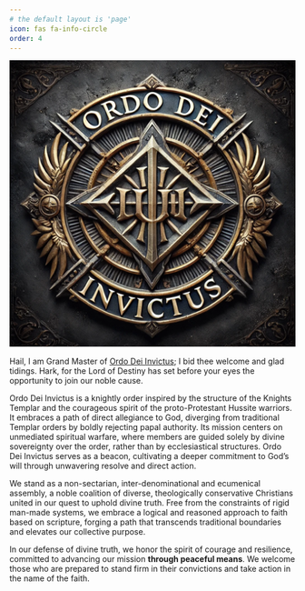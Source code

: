 ```yaml
---
# the default layout is 'page'
icon: fas fa-info-circle
order: 4
---
```


<!-- > Add Markdown syntax content to file `_tabs/about.md`{: .filepath } and it will show up on this page.
{: .prompt-tip } -->

![OrdoDeiInvictus](/assets/OrdoDeiInvictusInsignia.png)

Hail, I am Grand Master of [Ordo Dei Invictus](https://deiinvictus.com); I bid thee welcome and glad tidings. Hark, for the Lord of Destiny has set before your eyes the opportunity to join our noble cause.

<!-- Ordo Dei Invictus is a knightly order that diverges from traditional Templar orders by rejecting papal authority and following a path of direct allegiance to God.  -->

<!-- Ordo Dei Invictus is a knightly order inspired by both the knights templar in structure and the courageous spirit of the proto-Protestant Hussite warriors, embracing a path of direct allegiance to God while diverging from traditional Templar orders by rejecting papal authority.  -->

Ordo Dei Invictus is a knightly order inspired by the structure of the Knights Templar and the courageous spirit of the proto-Protestant Hussite warriors. It embraces a path of direct allegiance to God, diverging from traditional Templar orders by boldly rejecting papal authority. Its mission centers on unmediated spiritual warfare, where members are guided solely by divine sovereignty over the order, rather than by ecclesiastical structures. Ordo Dei Invictus serves as a beacon, cultivating a deeper commitment to God’s will through unwavering resolve and direct action.

<!-- We stand as a non-sectarian, inter-denominational and ecumenical assembly, a noble coalition of diverse Christians united in our quest to uphold divine truth.  -->

We stand as a non-sectarian, inter-denominational and ecumenical assembly, a noble coalition of diverse, theologically conservative Christians united in our quest to uphold divine truth. Free from the constraints of rigid man-made systems, we embrace a logical and reasoned approach to faith based on scripture, forging a path that transcends traditional boundaries and elevates our collective purpose.

In our defense of divine truth, we honor the spirit of courage and resilience, committed to advancing our mission **through peaceful means**. We welcome those who are prepared to stand firm in their convictions and take action in the name of the faith.

<!-- We stand as a non-sectarian, inter-denominational assembly, a noble coalition of diverse Christians, including ecumenical Protestants and Non-Recognitionist Catholics, united in our quest to uphold divine truth. Free from the constraints of rigid man-made systems, we embrace a logical and reasoned approach to faith based on scripture, forging a path that transcends traditional boundaries and elevates our collective purpose. -->

<!-- We stand as a non-sectarian, inter-denominational assembly, a noble coalition of ecumenical Protestants and Sedevacantist Catholics, united in our quest for divine truth. Free from the constraints of rigid man-made systems, we embrace a logical and reasoned approach to faith based on scripture, forging a path that transcends traditional boundaries and elevates our collective purpose. -->

<!-- Ordo Dei Invictus is a knightly order that doth diverge from traditional Templar orders, for we reject papal authority, aligning ourselves with Sedevacantist principles while also welcoming those of ecumenical spirit. Our noble mission centers upon unmediated spiritual warfare, wherein our members are guided solely by divine sovereignty over the order, rather than by the constraints of ecclesiastical structures. Ordo Dei Invictus stands as a beacon, fostering a deeper commitment to God’s will through unwavering resolve and direct action. -->

<!-- Ordo Dei Invictus is a spiritual order that diverges from traditional Templar orders by rejecting papal authority and following a path of direct allegiance to God. Its mission centers on unmediated spiritual warfare, where members are guided solely by divine sovereignty, rather than by ecclesiastical structures like the Pope. This order emphasizes autonomous righteousness and the belief in God’s ultimate invincibility, with the name "Order of the Undefeated God" symbolizing the eternal strength and triumph derived from divine authority. Ordo Dei Invictus stands as a beacon for those seeking a purer, independent connection to God’s will. -->

<!-- a physics student and computer programmer working towards a Master’s in Applied Physics. This is my independent research ministry, which I have owned, operated, automated, and maintained since 2016. The X.com (formerly Twitter) account is managed by my custom Python-programmed Raspberry Pi single-board computer. Please feel free to look around, read articles, or contact me below. -->
